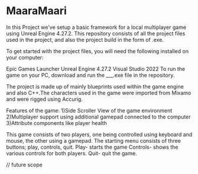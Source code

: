 # MaaraMaari
In this Project we've setup a basic framework for a local multiplayer game using Unreal Engine 4.27.2. This repository consists of all the project files used in the project, and also the project build in the form of .exe.

To get started with the project files, you will need the following installed on your computer:

Epic Games Launcher
Unreal Engine 4.27.2
Visual Studio 2022
To run the game on your PC, download and run the ___.exe file in the repository.

The project is made up of mainly blueprints used within the game engine and also C++.The characters used in the game were imported from Mixamo and were rigged using Accurig.

Features of the game: 1)Side Scroller View of the game environment 2)Multiplayer support using additional gamepad connected to the computer 3)Attribute components like player health

This game consists of two players, one being controlled using keyboard and mouse, the other using a gamepad. The starting menu consists of three buttons; play, controls, quit. Play- starts the game Controls- shows the various controls for both players. Quit- quit the game.

// future scope
